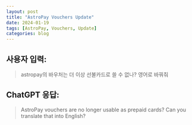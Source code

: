 ```yaml
---
layout: post
title: "AstroPay Vouchers Update"
date: 2024-01-19
tags: [AstroPay, Vouchers, Update]
categories: blog
---
```


## 사용자 입력:
> astropay의 바우처는 더 이상 선불카드로 쓸 수 없나? 영어로 바꿔줘

## ChatGPT 응답:
> AstroPay vouchers are no longer usable as prepaid cards? Can you translate that into English?

